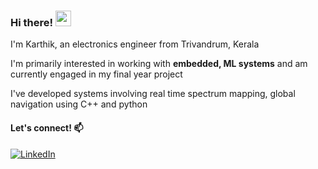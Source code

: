 ### Hi there! <img src="https://emojis.slackmojis.com/emojis/images/1536351075/4594/blob-wave.gif" width="25"/>
I'm Karthik, an electronics engineer from Trivandrum, Kerala

I'm primarily interested in working with **embedded, ML systems** and am currently engaged in my final year project

I've developed systems involving real time spectrum mapping, global navigation using C++ and python

#### Let's connect! 📫
[<img alt="LinkedIn" src="https://img.shields.io/badge/LinkedIn-%230E76A8.svg?&style=for-the-badge&logo=LinkedIn&logoColor=white" />](https://www.linkedin.com/in/karthik-kj/)

